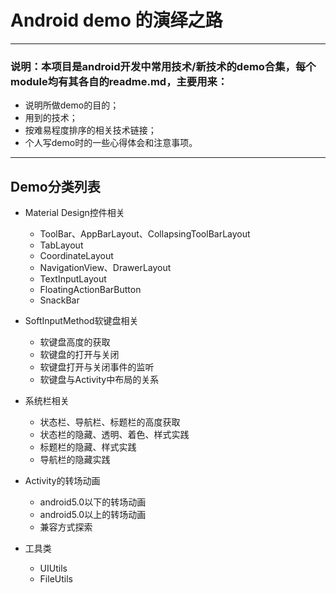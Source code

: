 # Android demo 的演绎之路
***
### 说明：本项目是android开发中常用技术/新技术的demo合集，每个module均有其各自的readme.md，主要用来：
* 说明所做demo的目的；
* 用到的技术；
* 按难易程度排序的相关技术链接；
* 个人写demo时的一些心得体会和注意事项。
***
## Demo分类列表
- Material Design控件相关
  * ToolBar、AppBarLayout、CollapsingToolBarLayout
  * TabLayout
  * CoordinateLayout
  * NavigationView、DrawerLayout
  * TextInputLayout
  * FloatingActionBarButton
  * SnackBar
  
- SoftInputMethod软键盘相关
  * 软键盘高度的获取
  * 软键盘的打开与关闭
  * 软键盘打开与关闭事件的监听
  * 软键盘与Activity中布局的关系

- 系统栏相关
  * 状态栏、导航栏、标题栏的高度获取
  * 状态栏的隐藏、透明、着色、样式实践
  * 标题栏的隐藏、样式实践
  * 导航栏的隐藏实践

- Activity的转场动画
  * android5.0以下的转场动画
  * android5.0以上的转场动画
  * 兼容方式探索

- 工具类
  * UIUtils
  * FileUtils